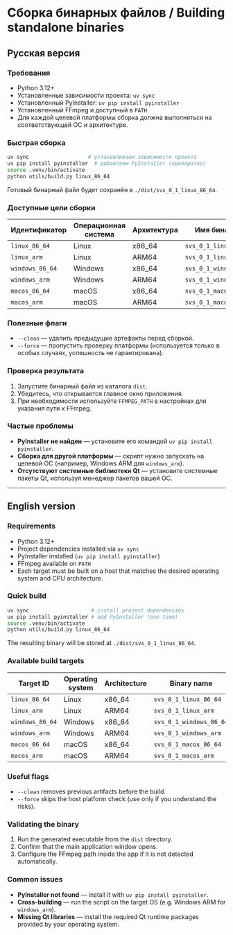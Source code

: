 # Сборка бинарных файлов / Building standalone binaries

## Русская версия

### Требования
- Python 3.12+
- Установленные зависимости проекта: `uv sync`
- Установленный PyInstaller: `uv pip install pyinstaller`
- Установленный FFmpeg и доступный в `PATH`
- Для каждой целевой платформы сборка должна выполняться на соответствующей ОС и архитектуре.

### Быстрая сборка
```bash
uv sync                   # устанавливаем зависимости проекта
uv pip install pyinstaller  # добавляем PyInstaller (однократно)
source .venv/bin/activate  
python utils/build.py linux_86_64
```
Готовый бинарный файл будет сохранён в `./dist/svs_0_1_linux_86_64`.

### Доступные цели сборки
| Идентификатор | Операционная система | Архитектура | Имя бинарника |
|---------------|----------------------|-------------|---------------|
| `linux_86_64` | Linux                | x86_64      | `svs_0_1_linux_86_64` |
| `linux_arm`   | Linux                | ARM64       | `svs_0_1_linux_arm`   |
| `windows_86_64` | Windows           | x86_64      | `svs_0_1_windows_86_64` |
| `windows_arm` | Windows             | ARM64       | `svs_0_1_windows_arm`   |
| `macos_86_64` | macOS               | x86_64      | `svs_0_1_macos_86_64` |
| `macos_arm`   | macOS               | ARM64       | `svs_0_1_macos_arm`   |

### Полезные флаги
- `--clean` — удалить предыдущие артефакты перед сборкой.
- `--force` — пропустить проверку платформы (используется только в особых случаях, успешность не гарантирована).

### Проверка результата
1. Запустите бинарный файл из каталога `dist`.
2. Убедитесь, что открывается главное окно приложения.
3. При необходимости используйте `FFMPEG_PATH` в настройках для указания пути к FFmpeg.

### Частые проблемы
- **PyInstaller не найден** — установите его командой `uv pip install pyinstaller`.
- **Сборка для другой платформы** — скрипт нужно запускать на целевой ОС (например, Windows ARM для `windows_arm`).
- **Отсутствуют системные библиотеки Qt** — установите системные пакеты Qt, используя менеджер пакетов вашей ОС.

---

## English version

### Requirements
- Python 3.12+
- Project dependencies installed via `uv sync`
- PyInstaller installed (`uv pip install pyinstaller`)
- FFmpeg available on `PATH`
- Each target must be built on a host that matches the desired operating system and CPU architecture.

### Quick build
```bash
uv sync                    # install project dependencies
uv pip install pyinstaller # add PyInstaller (one time)
source .venv/bin/activate  
python utils/build.py linux_86_64
```
The resulting binary will be stored at `./dist/svs_0_1_linux_86_64`.

### Available build targets
| Target ID | Operating system | Architecture | Binary name |
|-----------|------------------|--------------|-------------|
| `linux_86_64` | Linux   | x86_64 | `svs_0_1_linux_86_64` |
| `linux_arm`   | Linux   | ARM64  | `svs_0_1_linux_arm`   |
| `windows_86_64` | Windows | x86_64 | `svs_0_1_windows_86_64` |
| `windows_arm` | Windows | ARM64  | `svs_0_1_windows_arm`   |
| `macos_86_64` | macOS   | x86_64 | `svs_0_1_macos_86_64` |
| `macos_arm`   | macOS   | ARM64  | `svs_0_1_macos_arm`   |

### Useful flags
- `--clean` removes previous artifacts before the build.
- `--force` skips the host platform check (use only if you understand the risks).

### Validating the binary
1. Run the generated executable from the `dist` directory.
2. Confirm that the main application window opens.
3. Configure the FFmpeg path inside the app if it is not detected automatically.

### Common issues
- **PyInstaller not found** — install it with `uv pip install pyinstaller`.
- **Cross-building** — run the script on the target OS (e.g. Windows ARM for `windows_arm`).
- **Missing Qt libraries** — install the required Qt runtime packages provided by your operating system.
